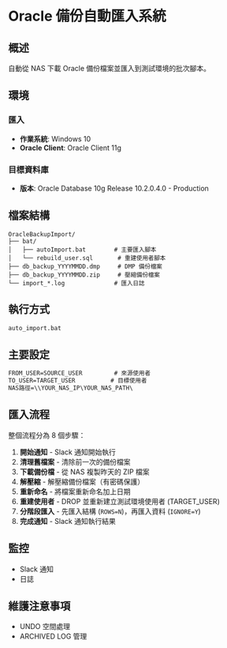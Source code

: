 # Oracle 備份自動匯入系統

## 概述
自動從 NAS 下載 Oracle 備份檔案並匯入到測試環境的批次腳本。

## 環境
### 匯入
- **作業系統**: Windows 10
- **Oracle Client**: Oracle Client 11g

### 目標資料庫
- **版本**: Oracle Database 10g Release 10.2.0.4.0 - Production

## 檔案結構
```
OracleBackupImport/
├── bat/
│   ├── autoImport.bat        # 主要匯入腳本
│   └── rebuild_user.sql       # 重建使用者腳本
├── db_backup_YYYYMMDD.dmp     # DMP 備份檔案
├── db_backup_YYYYMMDD.zip     # 壓縮備份檔案
└── import_*.log              # 匯入日誌
```

## 執行方式
```bat
auto_import.bat
```

## 主要設定
```bat
FROM_USER=SOURCE_USER         # 來源使用者
TO_USER=TARGET_USER          # 目標使用者
NAS路徑=\\YOUR_NAS_IP\YOUR_NAS_PATH\
```

## 匯入流程
整個流程分為 8 個步驟：

1. **開始通知** - Slack 通知開始執行
2. **清理舊檔案** - 清除前一次的備份檔案
3. **下載備份檔** - 從 NAS 複製昨天的 ZIP 檔案
4. **解壓縮** - 解壓縮備份檔案（有密碼保護）
5. **重新命名** - 將檔案重新命名加上日期
6. **重建使用者** - DROP 並重新建立測試環境使用者 (TARGET_USER)
7. **分階段匯入** - 先匯入結構 (`ROWS=N`)，再匯入資料 (`IGNORE=Y`)
8. **完成通知** - Slack 通知執行結果

## 監控
- Slack 通知
- 日誌

## 維護注意事項
- UNDO 空間處理
- ARCHIVED LOG 管理
